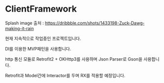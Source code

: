 # ClientFramework
Splash image 출처 : https://dribbble.com/shots/1433198-Zuck-Dawg-making-it-rain

현재 지속적으로 작업중인 프로젝트입니다.

DI를 이용한 MVP패턴을 사용합니다.

http 통신 모듈로 Retrofit2 + OKHttp3를 사용하며 Json Parser로 Gson을 사용합니다.

Retrofit과 Model간에 Interactor를 두며 RX를 적용할 예정입니다.
